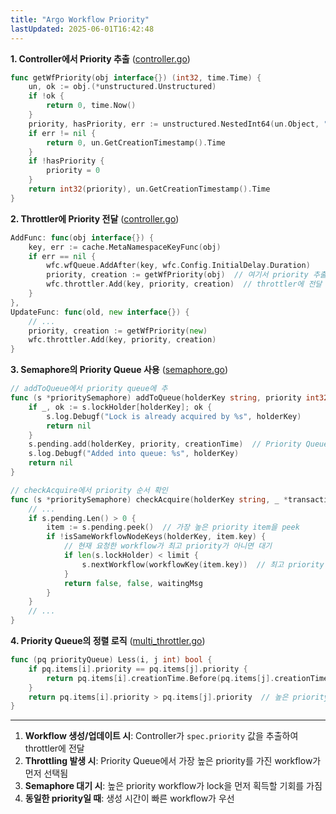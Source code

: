 ```yaml
---
title: "Argo Workflow Priority"
lastUpdated: 2025-06-01T16:42:48
---
```


**1. Controller에서 Priority 추출** ([controller.go](https://github.com/argoproj/argo-workflows/blob/44f9ea7fed2266321f1e16bff5dcb06a7cd80523/workflow/controller/controller.go#L820))

```go
func getWfPriority(obj interface{}) (int32, time.Time) {
    un, ok := obj.(*unstructured.Unstructured)
    if !ok {
        return 0, time.Now()
    }
    priority, hasPriority, err := unstructured.NestedInt64(un.Object, "spec", "priority")
    if err != nil {
        return 0, un.GetCreationTimestamp().Time
    }
    if !hasPriority {
        priority = 0
    }
    return int32(priority), un.GetCreationTimestamp().Time
}
```

**2. Throttler에 Priority 전달** ([controller.go](https://github.com/argoproj/argo-workflows/blob/44f9ea7fed2266321f1e16bff5dcb06a7cd80523/workflow/controller/controller.go#L911))

```go
AddFunc: func(obj interface{}) {
    key, err := cache.MetaNamespaceKeyFunc(obj)
    if err == nil {
        wfc.wfQueue.AddAfter(key, wfc.Config.InitialDelay.Duration)
        priority, creation := getWfPriority(obj)  // 여기서 priority 추출
        wfc.throttler.Add(key, priority, creation)  // throttler에 전달
    }
},
UpdateFunc: func(old, new interface{}) {
    // ...
    priority, creation := getWfPriority(new)
    wfc.throttler.Add(key, priority, creation)
}
```

**3. Semaphore의 Priority Queue 사용** ([semaphore.go](https://github.com/argoproj/argo-workflows/blob/44f9ea7fed2266321f1e16bff5dcb06a7cd80523/workflow/sync/semaphore.go#L146))

```go
// addToQueue에서 priority queue에 추
func (s *prioritySemaphore) addToQueue(holderKey string, priority int32, creationTime time.Time) error {
    if _, ok := s.lockHolder[holderKey]; ok {
        s.log.Debugf("Lock is already acquired by %s", holderKey)
        return nil
    }
    s.pending.add(holderKey, priority, creationTime)  // Priority Queue에 추가
    s.log.Debugf("Added into queue: %s", holderKey)
    return nil
}

// checkAcquire에서 priority 순서 확인
func (s *prioritySemaphore) checkAcquire(holderKey string, _ *transaction) (bool, bool, string) {
    // ...
    if s.pending.Len() > 0 {
        item := s.pending.peek()  // 가장 높은 priority item을 peek
        if !isSameWorkflowNodeKeys(holderKey, item.key) {
            // 현재 요청한 workflow가 최고 priority가 아니면 대기
            if len(s.lockHolder) < limit {
                s.nextWorkflow(workflowKey(item.key))  // 최고 priority workflow를 먼저 실행
            }
            return false, false, waitingMsg
        }
    }
    // ...
}
```

**4. Priority Queue의 정렬 로직** ([multi_throttler.go](https://github.com/argoproj/argo-workflows/blob/44f9ea7fed2266321f1e16bff5dcb06a7cd80523/workflow/sync/multi_throttler.go#L238))

```go
func (pq priorityQueue) Less(i, j int) bool {
    if pq.items[i].priority == pq.items[j].priority {
        return pq.items[i].creationTime.Before(pq.items[j].creationTime)  // 같은 priority면 생성시간 순
    }
    return pq.items[i].priority > pq.items[j].priority  // 높은 priority가 먼저
}
```

---

1. **Workflow 생성/업데이트 시**: Controller가 `spec.priority` 값을 추출하여 throttler에 전달
2. **Throttling 발생 시**: Priority Queue에서 가장 높은 priority를 가진 workflow가 먼저 선택됨
3. **Semaphore 대기 시**: 높은 priority workflow가 lock을 먼저 획득할 기회를 가짐
4. **동일한 priority일 때**: 생성 시간이 빠른 workflow가 우선
